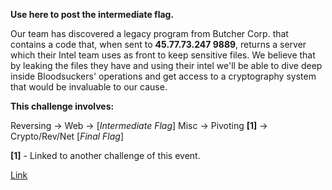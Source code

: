 **Use here to post the intermediate flag.**

Our team has discovered a legacy program from Butcher Corp. that contains a code that, when sent to **45.77.73.247 9889**, returns a server which their Intel team uses as front to keep sensitive files. We believe that by leaking the files they have and using their intel we'll be able to dive deep inside Bloodsuckers' operations and get access to a cryptography system that would be invaluable to our cause.

**This challenge involves:**

Reversing -> Web -> [*Intermediate Flag*] Misc -> Pivoting **[1]** -> Crypto/Rev/Net [*Final Flag*]

**[1]** - Linked to another challenge of this event.

[Link](https://cloud.ufscar.br:8080/v1/AUTH_c93b694078064b4f81afd2266a502511/static.pwn2win.party/attackstep_b0e0ef88238e52df2f0985cabd516e9d56d69b857588e2a6d24a90d723b82693.tar.gz)


